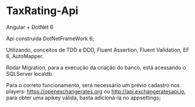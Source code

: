 # TaxRating-Api
Angular + DotNet 6

Api construída DotNetFrameWork 6;

Utilizando, conceitos de TDD e DDD, Fluent Assertion, Fluent Validation, EF 6, AutoMapper.

Rodar Migration, para a execução da criação do banco, está acessando o SQLServer localdb.


Para o correto funcionamento, será necessário um prévio cadastro nos players: https://openexchangerates.org ou http://api.exchangeratesapi.io, para obter uma apikey válida,
basta adicioná-la no appsettings;
